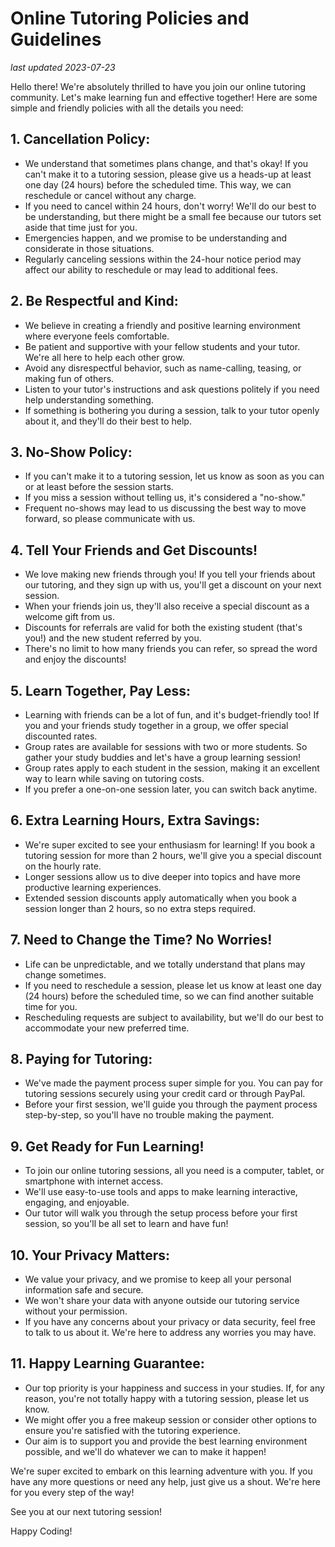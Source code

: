 # Online Tutoring Policies and Guidelines

<em>last updated 2023-07-23</em>

Hello there! We're absolutely thrilled to have you join our online tutoring community. Let's make learning fun and effective together! Here are some simple and friendly policies with all the details you need:

## 1. Cancellation Policy:
   - We understand that sometimes plans change, and that's okay! If you can't make it to a tutoring session, please give us a heads-up at least one day (24 hours) before the scheduled time. This way, we can reschedule or cancel without any charge.
   - If you need to cancel within 24 hours, don't worry! We'll do our best to be understanding, but there might be a small fee because our tutors set aside that time just for you.
   - Emergencies happen, and we promise to be understanding and considerate in those situations.
   - Regularly canceling sessions within the 24-hour notice period may affect our ability to reschedule or may lead to additional fees.

## 2. Be Respectful and Kind:
   - We believe in creating a friendly and positive learning environment where everyone feels comfortable.
   - Be patient and supportive with your fellow students and your tutor. We're all here to help each other grow.
   - Avoid any disrespectful behavior, such as name-calling, teasing, or making fun of others.
   - Listen to your tutor's instructions and ask questions politely if you need help understanding something.
   - If something is bothering you during a session, talk to your tutor openly about it, and they'll do their best to help.

## 3. No-Show Policy:
   - If you can't make it to a tutoring session, let us know as soon as you can or at least before the session starts.
   - If you miss a session without telling us, it's considered a "no-show."
   - Frequent no-shows may lead to us discussing the best way to move forward, so please communicate with us.

## 4. Tell Your Friends and Get Discounts!
   - We love making new friends through you! If you tell your friends about our tutoring, and they sign up with us, you'll get a discount on your next session.
   - When your friends join us, they'll also receive a special discount as a welcome gift from us.
   - Discounts for referrals are valid for both the existing student (that's you!) and the new student referred by you.
   - There's no limit to how many friends you can refer, so spread the word and enjoy the discounts!

## 5. Learn Together, Pay Less:
   - Learning with friends can be a lot of fun, and it's budget-friendly too! If you and your friends study together in a group, we offer special discounted rates.
   - Group rates are available for sessions with two or more students. So gather your study buddies and let's have a group learning session!
   - Group rates apply to each student in the session, making it an excellent way to learn while saving on tutoring costs.
   - If you prefer a one-on-one session later, you can switch back anytime.

## 6. Extra Learning Hours, Extra Savings:
   - We're super excited to see your enthusiasm for learning! If you book a tutoring session for more than 2 hours, we'll give you a special discount on the hourly rate.
   - Longer sessions allow us to dive deeper into topics and have more productive learning experiences.
   - Extended session discounts apply automatically when you book a session longer than 2 hours, so no extra steps required.

## 7. Need to Change the Time? No Worries!
   - Life can be unpredictable, and we totally understand that plans may change sometimes.
   - If you need to reschedule a session, please let us know at least one day (24 hours) before the scheduled time, so we can find another suitable time for you.
   - Rescheduling requests are subject to availability, but we'll do our best to accommodate your new preferred time.

## 8. Paying for Tutoring:
   - We've made the payment process super simple for you. You can pay for tutoring sessions securely using your credit card or through PayPal.
   - Before your first session, we'll guide you through the payment process step-by-step, so you'll have no trouble making the payment.

## 9. Get Ready for Fun Learning!
   - To join our online tutoring sessions, all you need is a computer, tablet, or smartphone with internet access.
   - We'll use easy-to-use tools and apps to make learning interactive, engaging, and enjoyable.
   - Our tutor will walk you through the setup process before your first session, so you'll be all set to learn and have fun!

## 10. Your Privacy Matters:
  - We value your privacy, and we promise to keep all your personal information safe and secure.
  - We won't share your data with anyone outside our tutoring service without your permission.
  - If you have any concerns about your privacy or data security, feel free to talk to us about it. We're here to address any worries you may have.

## 11. Happy Learning Guarantee:
  - Our top priority is your happiness and success in your studies. If, for any reason, you're not totally happy with a tutoring session, please let us know.
  - We might offer you a free makeup session or consider other options to ensure you're satisfied with the tutoring experience.
  - Our aim is to support you and provide the best learning environment possible, and we'll do whatever we can to make it happen!


We're super excited to embark on this learning adventure with you. If you have any more questions or need any help, just give us a shout. We're here for you every step of the way!

See you at our next tutoring session!

Happy Coding!

